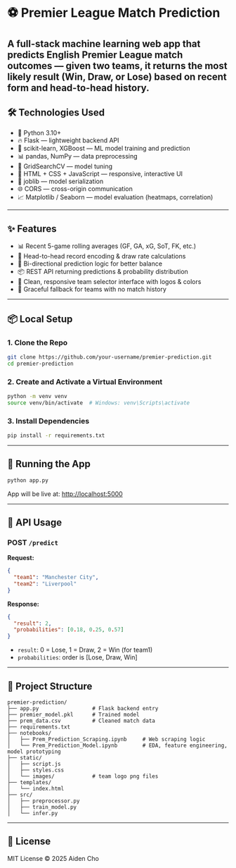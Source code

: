 # ⚽ Premier League Match Prediction

A full-stack machine learning web app that predicts English Premier League match outcomes — given two teams, it returns the most likely result (Win, Draw, or Lose) based on recent form and head-to-head history.
---

## 🛠️ Technologies Used

- 🐍 Python 3.10+
- 🔥 Flask — lightweight backend API
- 🤖 scikit-learn, XGBoost — ML model training and prediction
- 📊 pandas, NumPy — data preprocessing
- 🎯 GridSearchCV — model tuning
- 🎨 HTML + CSS + JavaScript — responsive, interactive UI
- 🧠 joblib — model serialization
- 🌐 CORS — cross-origin communication
- 📈 Matplotlib / Seaborn — model evaluation (heatmaps, correlation)

---

## ✨ Features

- 📊 Recent 5-game rolling averages (GF, GA, xG, SoT, FK, etc.)
- 🔁 Head-to-head record encoding & draw rate calculations
- 🔄 Bi-directional prediction logic for better balance
- 📦 REST API returning predictions & probability distribution
- 🎨 Clean, responsive team selector interface with logos & colors
- 🧪 Graceful fallback for teams with no match history

---

## 📦 Local Setup

### 1. Clone the Repo
```bash
git clone https://github.com/your-username/premier-prediction.git
cd premier-prediction
```

### 2. Create and Activate a Virtual Environment
```bash
python -m venv venv
source venv/bin/activate  # Windows: venv\Scripts\activate
```

### 3. Install Dependencies
```bash
pip install -r requirements.txt
```

---

## 🚀 Running the App

```bash
python app.py
```

App will be live at: [http://localhost:5000](http://localhost:5000)

---

## 📡 API Usage

### POST `/predict`

**Request:**
```json
{
  "team1": "Manchester City",
  "team2": "Liverpool"
}
```

**Response:**
```json
{
  "result": 2,
  "probabilities": [0.18, 0.25, 0.57]
}
```
- `result`: 0 = Lose, 1 = Draw, 2 = Win (for team1)
- `probabilities`: order is [Lose, Draw, Win]

---

## 🧠 Project Structure

```
premier-prediction/
├── app.py                 # Flask backend entry
├── premier_model.pkl      # Trained model
├── prem_data.csv          # Cleaned match data
├── requirements.txt
├── notebooks/             
│   ├── Prem_Prediction_Scraping.ipynb     # Web scraping logic
│   └── Prem_Prediction_Model.ipynb        # EDA, feature engineering, model prototyping
├── static/                
│   ├── script.js
│   ├── styles.css
│   └── images/            # team logo png files
├── templates/
│   └── index.html
├── src/
│   ├── preprocessor.py
│   ├── train_model.py
│   └── infer.py
```

---

## 📝 License

MIT License © 2025 Aiden Cho
